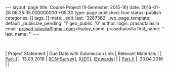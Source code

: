 --- layout: page title: Course Project (II-Semester, 2015-16) date: 2016-01-28 06:35:35.000000000 +05:30 type: page published: true status: publish categories: [] tags: [] meta: \_edit\_last: '3287362' \_wp\_page\_template: default \_publicize\_pending: '1' geo\_public: '0' author: login: prasadtalasila email: prasad.talasila@gmail.com display\_name: prasadtalasila first\_name: '' last\_name: '' ---

&nbsp;

| Project&nbsp;Statement | Due Date with Submission Link | Relevant Materials |
| [Part-I](https://www.dropbox.com/s/7iwe44fhyp9c0rw/project-1.pdf?dl=1) | &nbsp;13.03.2016 | [[ICN-Survey](https://www.dropbox.com/s/n8nmkh3uvi24ov6/ICN-survey.pdf?dl=1)], [[UDT](https://www.dropbox.com/s/o32knmgdot8b4ng/UDT.pdf?dl=1)], [[Edwards](https://www.dropbox.com/s/tb8dwlzdijmjsw7/Edwards.pdf?dl=1)] |
| [Part-II](https://www.dropbox.com/s/75n2p0bliu0cf59/project-2.pdf?dl=1) | &nbsp;23.04.2016 | |

